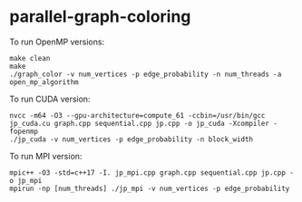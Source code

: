 # parallel-graph-coloring

To run OpenMP versions:
```
make clean
make
./graph_color -v num_vertices -p edge_probability -n num_threads -a open_mp_algorithm
```

To run CUDA version:
```
nvcc -m64 -O3 --gpu-architecture=compute_61 -ccbin=/usr/bin/gcc jp_cuda.cu graph.cpp sequential.cpp jp.cpp -o jp_cuda -Xcompiler -fopenmp
./jp_cuda -v num_vertices -p edge_probability -n block_width
```

To run MPI version:
```
mpic++ -O3 -std=c++17 -I. jp_mpi.cpp graph.cpp sequential.cpp jp.cpp -o jp_mpi
mpirun -np [num_threads] ./jp_mpi -v num_vertices -p edge_probability
```

